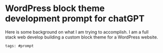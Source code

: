 # WordPress block theme development prompt for chatGPT

Here is some background on what I am trying to accomplish. I am a full
stack web develop building a custom block theme for a WordPress website.

    tags: #prompt
